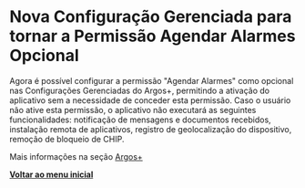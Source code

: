 # Nova Configuração Gerenciada para tornar a Permissão Agendar Alarmes Opcional

Agora é possível configurar a permissão "Agendar Alarmes" como opcional nas Configurações Gerenciadas do Argos+, permitindo a ativação do aplicativo sem a necessidade de conceder esta permissão. Caso o usuário não ative esta permissão, o aplicativo não executará as seguintes funcionalidades: notificação de mensagens e documentos recebidos, instalação remota de aplicativos, registro de geolocalização do dispositivo, remoção de bloqueio de CHIP.

Mais informações na seção [Argos+](../../portal/configuracoes/gerenciar-politicas/editar-politica-android/aplicativos/less-than-nomeproduto-greater-than.md)

[**Voltar ao menu inicial**](./)
